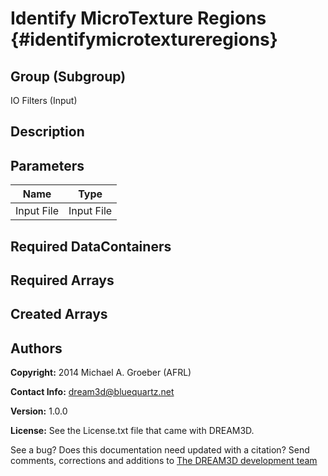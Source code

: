 Identify MicroTexture Regions {#identifymicrotextureregions}
======
## Group (Subgroup) ##
IO Filters (Input)

## Description ##


## Parameters ##

| Name | Type |
|------|------|
| Input File | Input File |

## Required DataContainers ##


## Required Arrays ##


## Created Arrays ##


## Authors ##

**Copyright:** 2014 Michael A. Groeber (AFRL)

**Contact Info:** dream3d@bluequartz.net

**Version:** 1.0.0

**License:**  See the License.txt file that came with DREAM3D.




See a bug? Does this documentation need updated with a citation? Send comments, corrections and additions to [The DREAM3D development team](mailto:dream3d@bluequartz.net?subject=Documentation%20Correction)

